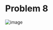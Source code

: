 # Problem 8
![image](https://github.com/user-attachments/assets/ca2a682f-0585-4b03-b9a8-13723324d613)
